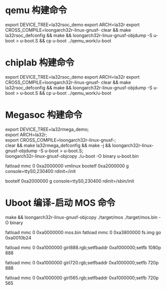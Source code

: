 # qemu 构建命令
export DEVICE_TREE=la32rsoc_demo
export ARCH=la32r
export CROSS_COMPILE=loongarch32r-linux-gnusf-
clear && make la32rsoc_defconfig && make && loongarch32r-linux-gnusf-objdump -S u-boot > u-boot.S && cp u-boot ../qemu_work/u-boot

# chiplab 构建命令
export DEVICE_TREE=la32rsoc_demo
export ARCH=la32r
export CROSS_COMPILE=loongarch32r-linux-gnusf-
clear && make la32rsoc_defconfig && make && loongarch32r-linux-gnusf-objdump -S u-boot > u-boot.S && cp u-boot ../qemu_work/u-boot

# Megasoc 构建命令
export DEVICE_TREE=la32rmega_demo; \
export ARCH=la32r; \
export CROSS_COMPILE=loongarch32r-linux-gnusf-; \
clear && make la32rmega_defconfig && make -j && loongarch32r-linux-gnusf-objdump -S u-boot > u-boot.S; \
loongarch32r-linux-gnusf-objcopy ./u-boot -O binary u-boot.bin

fatload mmc 0 0xa2000000 vmlinux
bootelf 0xa2000000 g console=ttyS0,230400 rdinit=/init 

bootelf 0xa2000000 g console=ttyS0,230400 rdinit=/sbin/init


# Uboot 编译-启动 MOS 命令
make && loongarch32r-linux-gnusf-objcopy ./target/mos ./target/mos.bin -O binary
<!-- fatload mmc 0 0x80000000 mos.bin -->
fatload mmc 0 0xa0000000 mos.bin
fatload mmc 0 0xa3800000 fs.img
go 0xa0010b24

fatload mmc 0 0xa1000000 girl888.rgb;setfbaddr 0xa1000000;setfb 1080p 888

fatload mmc 0 0xa1000000 girl720.rgb;setfbaddr 0xa1000000;setfb 720p 888

fatload mmc 0 0xa1000000 girl565.rgb;setfbaddr 0xa1000000;setfb 720p 565
